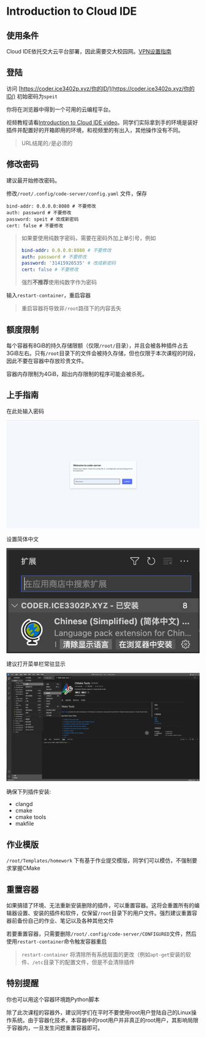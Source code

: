 # Introduction to Cloud IDE

## 使用条件

Cloud IDE依托交大云平台部署，因此需要交大校园网。[VPN设置指南](https://net.sjtu.edu.cn/wlfw/VPN.htm)

## 登陆

访问 [https://coder.ice3402p.xyz/你的ID/](https://coder.ice3402p.xyz/你的ID/)
初始密码为`speit`

你将在浏览器中得到一个可用的云编程平台。

视频教程请看[Introduction to Cloud IDE video](https://vshare.sjtu.edu.cn/play/f37135e3c0106868097cb4c5d985b836)。同学们实际拿到手的环境是装好插件并配置好的开箱即用的环境，和视频里的有出入，其他操作没有不同。

> URL结尾的`/`是必须的

## 修改密码

建议最开始修改密码。

修改`/root/.config/code-server/config.yaml` 文件，保存

```yaml=
bind-addr: 0.0.0.0:8080 # 不要修改
auth: password # 不要修改
password: speit # 改成新密码
cert: false # 不要修改
```

> 如果要使用纯数字密码，需要在密码外加上单引号，例如
> ```yaml
> bind-addr: 0.0.0.0:8080 # 不要修改
> auth: password # 不要修改
> password: '31415926535' # 改成新密码
> cert: false # 不要修改
> ```
> 强烈**不推荐**使用纯数字作为密码

输入`restart-container`，重启容器

> 重启容器将导致非`/root`路径下的内容丢失

## 额度限制

每个容器有8GiB的持久存储限额（仅限`/root/`目录），并且会被各种插件占去3GiB左右。只有`/root`目录下的文件会被持久存储，但也仅限于本次课程的时段，因此不要在容器中存放珍贵文件。

容器内存限制为4GiB，超出内存限制的程序可能会被杀死。

## 上手指南

在此处输入密码

![](img/d0d63f9b-b712-4679-99a1-233c17e03b17.png)

设置简体中文

![](img/86e41d32-abbb-4e65-b20d-6441809bd6c6.png)


建议打开菜单栏常驻显示

![](img/a2ebbdbb-c22d-4447-99d2-19ca5d2470fb.png)


确保下列插件安装:

- clangd
- cmake
- cmake tools
- makfile

## 作业模版

`/root/Templates/homework` 下有基于作业提交模版，同学们可以模仿，不强制要求掌握CMake

## 重置容器

如果搞错了环境、无法重新安装删除的插件，可以重置容器。这将会重置所有的编辑器设置、安装的插件和软件，仅保留`/root`目录下的用户文件。强烈建议重置容器前备份自己的作业、笔记以及各种其他文件

若要重置容器，只需要删除`/root/.config/code-server/CONFIGURED`文件，然后使用`restart-container`命令触发容器重启

> `restart-container` 将清除所有系统层面的更改（例如`apt-get`安装的软件、`/etc`目录下的配置文件，但是不会清除插件


## 特别提醒

你也可以用这个容器环境跑Python脚本

除了此次课程的容器外，建议同学们在平时不要使用root用户登陆自己的Linux操作系统。由于容器化技术，本容器中的root用户并非真正的root用户，其影响局限于容器内，一旦发生问题重置容器即可。
